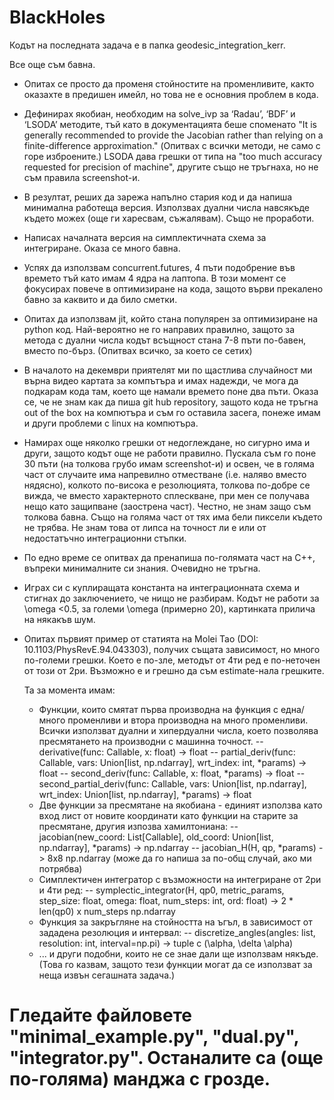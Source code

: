 # BlackHoles
Кодът на последната задача е в папка geodesic_integration_kerr.

Все още съм бавна. 
- Опитах се просто да променя стойностите на променливите, както оказахте в предишен имейл, но това не е основния проблем в кода.
- Дефинирах якобиан, необходим на solve_ivp за ‘Radau’, ‘BDF’ и ‘LSODA’ методите, тъй като в документацията беше споменато "It is generally recommended to provide the Jacobian rather than relying on a finite-difference approximation." (Опитвах с всички методи, не само с горе изброените.) LSODA дава грешки от типа на "too much accuracy requested for precision of machine", другите също не тръгнаха, но не съм правила screenshot-и. 
- В резултат, реших да зарежа напълно стария код и да напиша минимална работеща версия. Използвах дуални числа навсякъде където можех (още ги харесвам, съжалявам). Също не проработи.
- Написах началната версия на симплектичната схема за интегриране. Оказа се много бавна.
- Успях да използвам concurrent.futures, 4 пъти подобрение във времето тъй като имам 4 ядра на лаптопа. В този момент се фокусирах повече в оптимизиране на кода, защото върви прекалено бавно за каквито и да било сметки.
- Опитах да използвам jit, който стана популярен за оптимизиране на python код. Най-вероятно не го направих правилно, защото за метода с дуални числа кодът всъщност стана 7-8 пъти по-бавен, вместо по-бърз. (Опитвах всичко, за което се сетих)
- В началото на декември приятелят ми по щастлива случайност ми върна видео картата за компътъра и имах надежди, че мога да подкарам кода там, което ще намали времето поне два пъти. Оказа се, че не знам как да пиша git hub repository, защото кода не тръгна out of the box на компютъра и съм го оставила засега, понеже имам и други проблеми с linux на компютъра.
- Намирах още няколко грешки от недоглеждане, но сигурно има и други, защото кодът още не работи правилно. Пускала съм го поне 30 пъти (на толкова грубо имам screenshot-и) и освен, че в голяма част от случаите има напревилно отместване (i.e. наляво вместо нядясно), колкото по-висока е резолюцията, толкова по-добре се вижда, че вместо характерното сплескване, при мен се получава нещо като защипване (заострена част). Честно, не знам защо съм толкова бавна. Също на голяма част от тях има бели пиксели където не трябва. Не знам това от липса на точност ли е или от недостатъчно интеграционни стъпки.
- По едно време се опитвах да пренапиша по-голямата част на C++, въпреки минималните си знания. Очевидно не тръгна.
- Играх си с куплиращата константа на интеграционната схема и стигнах до заключението, че нищо не разбирам. Кодът не работи за \omega <0.5, за големи \omega (примерно 20), картинката прилича на някакъв шум.
- Опитах първият пример от статията на Molei Tao (DOI: 10.1103/PhysRevE.94.043303), получих същата зависимост, но много по-големи грешки. Което е по-зле, методът от 4ти ред е по-неточен от този от 2ри. Възможно е и грешно да съм estimate-нала грешките.

  Та за момента имам:
  - Функции, които смятат първа производна на функция с една/много променливи и втора производна на много променливи. Всички използват дуални и хипердуални числа, което позволява пресмятането на производни с машинна точност.
    -- derivative(func: Callable, x: float) ->  float
    -- partial_deriv(func: Callable, vars: Union[list, np.ndarray], wrt_index: int, *params) -> float
    -- second_deriv(func: Callable, x: float, *params) -> float
    -- second_partial_deriv(func: Callable, vars: Union[list, np.ndarray], wrt_index: Union[list, np.ndarray], *params) -> float
  - Две функции за пресмятане на якобиана - единият използва като вход лист от новите координати като функции на старите за пресмятане, другия изпозва хамилтониана:
    -- jacobian(new_coord: List[Callable], old_coord: Union[list, np.ndarray], *params) -> np.ndarray
    -- jacobian_H(H, qp, *params) -> 8x8 np.ndarray (може да го напиша за по-общ случай, ако ми потрябва)
  - Симплектичен интегратор с възможности на интегриране от 2ри и 4ти ред:
    -- symplectic_integrator(H, qp0, metric_params, step_size: float, omega: float, num_steps: int, ord: float) -> 2 * len(qp0) x num_steps np.ndarray
  - Функция за закръгляне на стойността на ъгъл, в зависимост от зададена резолюция и интервал:
    -- discretize_angles(angles: list, resolution: int, interval=np.pi) -> tuple с (\alpha, \delta \alpha)
  - ... и други подобни, които не се знае дали ще използвам някъде.
    (Това го казвам, защото тези функции могат да се използват за неща извън сегашната задача.)
 
# Гледайте файловете "minimal_example.py", "dual.py", "integrator.py". Останалите са (още по-голяма) манджа с грозде.  
    
  
